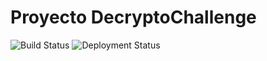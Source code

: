 # Proyecto DecryptoChallenge
![Build Status](https://github.com/DoyelBenitez/DecryptoChallenge/actions/workflows/update-deployment-status.yml/badge.svg)  ![Deployment Status](https://img.shields.io/badge/Estado-Produccion-brightgreen)




